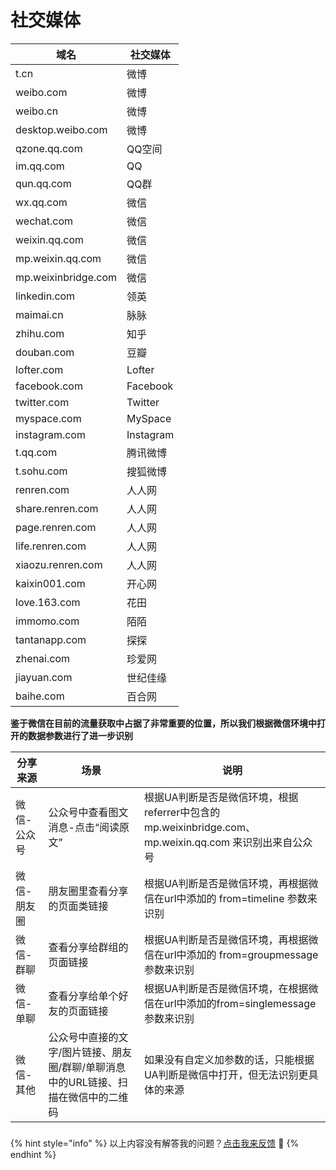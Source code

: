 # 社交媒体

| 域名                  | 社交媒体      |
| ------------------- | --------- |
| t.cn                | 微博        |
| weibo.com           | 微博        |
| weibo.cn            | 微博        |
| desktop.weibo.com   | 微博        |
| qzone.qq.com        | QQ空间      |
| im.qq.com           | QQ        |
| qun.qq.com          | QQ群       |
| wx.qq.com           | 微信        |
| wechat.com          | 微信        |
| weixin.qq.com       | 微信        |
| mp.weixin.qq.com    | 微信        |
| mp.weixinbridge.com | 微信        |
| linkedin.com        | 领英        |
| maimai.cn           | 脉脉        |
| zhihu.com           | 知乎        |
| douban.com          | 豆瓣        |
| lofter.com          | Lofter    |
| facebook.com        | Facebook  |
| twitter.com         | Twitter   |
| myspace.com         | MySpace   |
| instagram.com       | Instagram |
| t.qq.com            | 腾讯微博      |
| t.sohu.com          | 搜狐微博      |
| renren.com          | 人人网       |
| share.renren.com    | 人人网       |
| page.renren.com     | 人人网       |
| life.renren.com     | 人人网       |
| xiaozu.renren.com   | 人人网       |
| kaixin001.com       | 开心网       |
| love.163.com        | 花田        |
| immomo.com          | 陌陌        |
| tantanapp.com       | 探探        |
| zhenai.com          | 珍爱网       |
| jiayuan.com         | 世纪佳缘      |
| baihe.com           | 百合网       |

**鉴于微信在目前的流量获取中占据了非常重要的位置，所以我们根据微信环境中打开的数据参数进行了进一步识别**

| 分享来源   | 场景                                           | 说明                                                                         |
| ------ | -------------------------------------------- | -------------------------------------------------------------------------- |
| 微信-公众号 | 公众号中查看图文消息-点击“阅读原文”                          | 根据UA判断是否是微信环境，根据referrer中包含的mp.weixinbridge.com、mp.weixin.qq.com 来识别出来自公众号 |
| 微信-朋友圈 | 朋友圈里查看分享的页面类链接                               | 根据UA判断是否是微信环境，再根据微信在url中添加的 from=timeline 参数来识别                            |
| 微信-群聊  | 查看分享给群组的页面链接                                 | 根据UA判断是否是微信环境，再根据微信在url中添加的 from=groupmessage 参数来识别                        |
| 微信-单聊  | 查看分享给单个好友的页面链接                               | 根据UA判断是否是微信环境，在根据微信在url中添加的from=singlemessage参数来识别                         |
| 微信-其他  | 公众号中直接的文字/图片链接、朋友圈/群聊/单聊消息中的URL链接、扫描在微信中的二维码 | 如果没有自定义加参数的话，只能根据UA判断是微信中打开，但无法识别更具体的来源                                    |

###

{% hint style="info" %}
以上内容没有解答我的问题？[点击我来反馈](https://support.qq.com/products/118522/) 🚀
{% endhint %}
